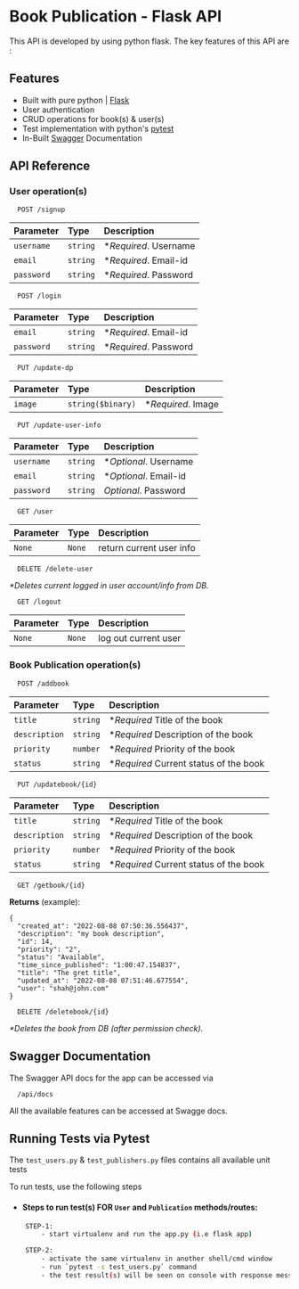
# Book Publication - Flask API
This API is developed by using python flask. The key features of this API are :



## Features

- Built with pure python | [Flask](https://flask.palletsprojects.com/en/2.2.x/)
- User authentication
- CRUD operations for book(s) & user(s)
- Test implementation  with python's [pytest](https://docs.pytest.org/en/7.1.x/)
- In-Built [Swagger](https://flask-restplus.readthedocs.io/en/0.9.0/swagger.html) Documentation



## API Reference

### User operation(s)

```https
  POST /signup
```

| Parameter | Type     | Description                |
| :-------- | :------- | :------------------------- |
| `username` | `string` | **Required*. Username |
| `email` | `string` | **Required*. Email-id |
| `password` | `string` | **Required*. Password |

```https
  POST /login
```

| Parameter | Type     | Description                |
| :-------- | :------- | :------------------------- |
| `email` | `string` | **Required*. Email-id |
| `password` | `string` | **Required*. Password |

```https
  PUT /update-dp
```

| Parameter | Type     | Description                |
| :-------- | :------- | :------------------------- |
| `image` | `string($binary)` | **Required*. Image |


```https
  PUT /update-user-info
```

| Parameter | Type     | Description                |
| :-------- | :------- | :------------------------- |
| `username` | `string` | **Optional*. Username |
| `email` | `string` | **Optional*. Email-id |
| `password` | `string` | *Optional*. Password |

```http
  GET /user
```

| Parameter | Type     | Description                       |
| :-------- | :------- | :-------------------------------- |
| `None`      | `None` | return current user info

```http
  DELETE /delete-user
```
   _*Deletes current logged in user account/info from DB._

```http
  GET /logout
```

| Parameter | Type     | Description                       |
| :-------- | :------- | :-------------------------------- |
| `None`      | `None` | log out current user


### Book Publication operation(s)

```http
  POST /addbook
```

| Parameter | Type     | Description                       |
| :-------- | :------- | :-------------------------------- |
| `title`      | `string` | **Required* Title of the book |
| `description`      | `string` | **Required* Description of the book |
| `priority`      | `number` | **Required* Priority of the book |
| `status`      | `string` | **Required* Current status of the book |

```http
  PUT /updatebook/{id}
```

| Parameter | Type     | Description                       |
| :-------- | :------- | :-------------------------------- |
| `title`      | `string` | **Required* Title of the book |
| `description`      | `string` | **Required* Description of the book |
| `priority`      | `number` | **Required* Priority of the book |
| `status`      | `string` | **Required* Current status of the book |

```http
  GET /getbook/{id}
```
**Returns** (example):
```http
{
  "created_at": "2022-08-08 07:50:36.556437",
  "description": "my book description",
  "id": 14,
  "priority": "2",
  "status": "Available",
  "time_since_published": "1:00:47.154837",
  "title": "The gret title",
  "updated_at": "2022-08-08 07:51:46.677554",
  "user": "shah@john.com"
}
```
```http
  DELETE /deletebook/{id}
```

 _*Deletes the book from DB (after permission check)._




## Swagger Documentation

The Swagger API docs for the app can be accessed via
```http
  /api/docs
```
All the available features can be accessed at Swagge docs.
## Running Tests via Pytest
The `test_users.py` & `test_publishers.py` files contains all available unit tests

To run tests, use the following steps

- #### Steps to run test(s) FOR `User` and `Publication` methods/routes:

```bash
    STEP-1:
        - start virtualenv and run the app.py (i.e flask app)

    STEP-2:
        - activate the same virtualenv in another shell/cmd window
        - run `pytest -s test_users.py` command
        - the test result(s) will be seen on console with response message(s)
```

